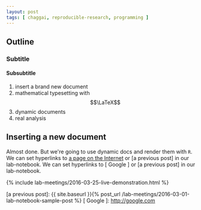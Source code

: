 ```yaml
---
layout: post
tags: [ chaggai, reproducible-research, programming ]
---
```


## Outline

### Subtitle

#### Subsubtitle

1. insert a brand new document
2. mathematical typesetting with $$\LaTeX$$
1. dynamic documents
3. real analysis

## Inserting a new document

Almost done.  But we're going to use dynamic docs and render them with `R`.  We can set hyperlinks to [a page on the Internet] or [a previous post] in our lab-notebook.  We can set hyperlinks to [ Google ] or [a previous post] in our lab-notebook.

{% include lab-meetings/2016-03-25-live-demonstration.html %}

[a page on the Internet]: http://jupyter.org
[a previous post]: {{ site.baseurl }}{% post_url /lab-meetings/2016-03-01-lab-notebook-sample-post %}
[ Google ]: http://google.com
